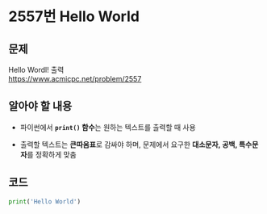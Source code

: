 # 2557번 Hello World
## 문제 
Hello Wordl! 출력  
https://www.acmicpc.net/problem/2557  


## 알아야 할 내용
- 파이썬에서 **`print()` 함수**는 원하는 텍스트를 출력할 때 사용

- 출력할 텍스트는 **큰따옴표**로 감싸야 하며, 문제에서 요구한 **대소문자, 공백, 특수문자**를 정확하게 맞춤 


## 코드
```python
print('Hello World')
```
